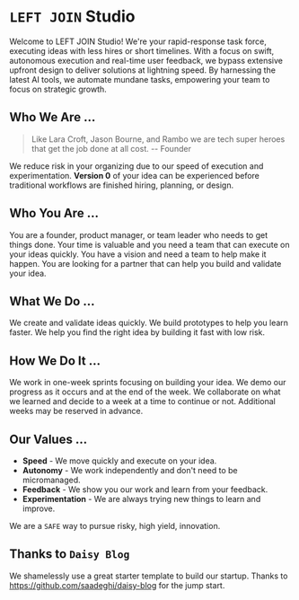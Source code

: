 # `LEFT JOIN` Studio

Welcome to LEFT JOIN Studio! We're your rapid-response task force, executing ideas with less hires or short timelines. With a focus on swift, autonomous execution and real-time user feedback, we bypass extensive upfront design to deliver solutions at lightning speed. By harnessing the latest AI tools, we automate mundane tasks, empowering your team to focus on strategic growth.

## Who We Are ...

> Like Lara Croft, Jason Bourne, and Rambo we are tech super heroes that get the job done at all cost.
> -- Founder

We reduce risk in your organizing due to our speed of execution and experimentation. **Version 0** of your idea can be experienced before traditional workflows are finished hiring, planning, or design.

## Who You Are ...

You are a founder, product manager, or team leader who needs to get things done. Your time is valuable and you need a team that can execute on your ideas quickly. You have a vision and need a team to help make it happen. You are looking for a partner that can help you build and validate your idea.

## What We Do ...

We create and validate ideas quickly. We build prototypes to help you learn faster. We help you find the right idea by building it fast with low risk.

## How We Do It ...

We work in one-week sprints focusing on building your idea. We demo our progress as it occurs and at the end of the week. We collaborate on what we learned and decide to a week at a time to continue or not. Additional weeks may be reserved in advance.

## Our Values ...

- **Speed** - We move quickly and execute on your idea.
- **Autonomy** - We work independently and don't need to be micromanaged.
- **Feedback** - We show you our work and learn from your feedback.
- **Experimentation** - We are always trying new things to learn and improve.

We are a `SAFE` way to pursue risky, high yield, innovation.


## Thanks to `Daisy Blog`
We shamelessly use a great starter template to build our startup.
Thanks to https://github.com/saadeghi/daisy-blog for the jump start.
